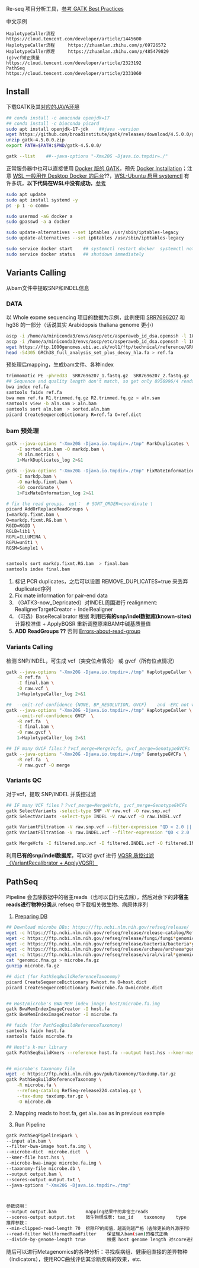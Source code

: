 

Re-seq 项目分析工具，[参考 GATK Best Practices](https://gatk.broadinstitute.org/hc/en-us)


中文示例
```
HaplotypeCaller流程     https://cloud.tencent.com/developer/article/1445600
HaplotypeCaller流程     https://zhuanlan.zhihu.com/p/69726572
HaplotypeCaller原理     https://zhuanlan.zhihu.com/p/485479829
(g)vcf矫正质量          https://cloud.tencent.com/developer/article/2323192
PathSeq                https://cloud.tencent.com/developer/article/2331060
```


## Install

下载GATK及其[对应的JAVA环境](https://github.com/broadinstitute/gatk?tab=readme-ov-file#requirements)
```bash
## conda install -c anaconda openjdk=17 
## conda install -c bioconda picard
sudo apt install openjdk-17-jdk    ##java -version
wget https://github.com/broadinstitute/gatk/releases/download/4.5.0.0/gatk-4.5.0.0.zip
unzip gatk-4.5.0.0.zip
export PATH=$PATH:$PWD/gatk-4.5.0.0/

gatk --list    ##--java-options "-Xmx20G -Djava.io.tmpdir=./" 
```



正常服务器中也可以直接使用 [Docker 版的 GATK](https://gatk.broadinstitute.org/hc/en-us/articles/360035889991--How-to-Run-GATK-in-a-Docker-container)，预先 [Docker Installation](https://docs.docker.com/engine/install/ubuntu/)；注意 [WSL 一般用作 Desktop Docker 的后台](https://docs.docker.com/desktop/wsl/#turn-on-docker-desktop-wsl-2)??，[WSL-Ubuntu 启用 systemctl](https://learn.microsoft.com/zh-cn/windows/wsl/systemd) 有许多坑，**以下代码在WSL中没有成功**，[参考](https://blog.csdn.net/shizheng_Li/article/details/124364276)
```bash
sudo apt update
sudo apt install systemd -y
ps -p 1 -o comm=

sudo usermod -aG docker a
sudo gpasswd -a a docker  

sudo update-alternatives --set iptables /usr/sbin/iptables-legacy
sudo update-alternatives --set ip6tables /usr/sbin/ip6tables-legacy

sudo service docker start    ## systemctl restart docker  systemctl not avaliable
sudo service docker status   ## shutdown immediately
```


## Variants Calling

从bam文件中提取SNP和INDEL信息

### DATA

以 Whole exome sequencing 项目的数据为示例，此例使用 [SRR7696207](https://trace.ncbi.nlm.nih.gov/Traces/index.html?view=run_browser&acc=SRR7696207&display=metadata) 和 hg38 的一部分（话说其实 Arabidopsis thaliana genome 更小）


```bash
ascp -i /home/a/miniconda3/envs/ascp/etc/asperaweb_id_dsa.openssh -l 100M -QT -P33001 -k1 era-fasp@fasp.sra.ebi.ac.uk:/vol1/fastq/SRR769/007/SRR7696207/SRR7696207_1.fastq.gz ./
ascp -i /home/a/miniconda3/envs/ascp/etc/asperaweb_id_dsa.openssh -l 100M -QT -P33001 -k1 era-fasp@fasp.sra.ebi.ac.uk:/vol1/fastq/SRR769/007/SRR7696207/SRR7696207_2.fastq.gz ./
wget https://ftp.1000genomes.ebi.ac.uk/vol1/ftp/technical/reference/GRCh38_reference_genome/GRCh38_full_analysis_set_plus_decoy_hla.fa
head -54305 GRCh38_full_analysis_set_plus_decoy_hla.fa > ref.fa
```


预处理后mapping，生成bam文件、各种index

```bash
trimmomatic PE -phred33  SRR7696207_1.fastq.gz  SRR7696207_2.fastq.gz  R1.trimmed.fq.gz R1.U.fq.gz  R2.trimmed.fq.gz R2.U.fq.gz SLIDINGWINDOW:4:15 MINLEN:75   -summary summary.txt  -trimlog log.txt  -threads 64  -quiet
## Sequence and quality length don't match, so get only 8956996/4 reads
bwa index ref.fa 
samtools faidx ref.fa 
bwa mem ref.fa R1.trimmed.fq.gz R2.trimmed.fq.gz > aln.sam 
samtools view -b aln.sam > aln.bam
samtools sort aln.bam  > sorted.aln.bam
picard CreateSequenceDictionary R=ref.fa O=ref.dict
```


### bam 预处理

```bash
gatk --java-options "-Xmx20G -Djava.io.tmpdir=./tmp" MarkDuplicates \
    -I sorted.aln.bam -O markdp.bam \
    -M aln.metrics \
    1>MarkDuplicates_log 2>&1

gatk --java-options "-Xmx20G -Djava.io.tmpdir=./tmp" FixMateInformation \
    -I markdp.bam \
    -O markdp.fixmt.bam \
    -SO coordinate \
    1>FixMateInformation_log 2>&1 

# fix the read groups， opt：  # SORT_ORDER=coordinate \
picard AddOrReplaceReadGroups \
I=markdp.fixmt.bam \
O=markdp.fixmt.RG.bam \
RGID=RGID \
RGLB=lib1 \
RGPL=ILLUMINA \
RGPU=unit1 \
RGSM=Sample1 \


samtools sort markdp.fixmt.RG.bam  > final.bam
samtools index final.bam
```

1. 标记 PCR duplicates，之后可以设置 REMOVE_DUPLICATES=true 来丢弃duplicated序列
2. Fix mate information for pair-end data
3. （GATK3-now_Depricated）对INDEL周围进行 realignment: RealignerTargetCreator + IndelRealigner
4. （可选）BaseRecalibrator 根据 **利用已有的snp/indel数据库(known-sites)** 计算校准值  + ApplyBQSR 重新调整原来BAM中碱基质量值
5. **ADD ReadGroups ??** 否则 [Errors-about-read-group](https://gatk.broadinstitute.org/hc/en-us/articles/360035532352-Errors-about-read-group-RG-information)


### Variants Calling

检测 SNP/INDEL，可生成 vcf（突变位点情况） 或 gvcf（所有位点情况）
```bash
gatk --java-options "-Xmx20G -Djava.io.tmpdir=./tmp" HaplotypeCaller \
    -R ref.fa  \
    -I final.bam \
    -O raw.vcf \
    1>HaplotypeCaller_log 2>&1

##  --emit-ref-confidence {NONE, BP_RESOLUTION, GVCF}    and -ERC not working
gatk --java-options "-Xmx20G -Djava.io.tmpdir=./tmp" HaplotypeCaller \
    --emit-ref-confidence GVCF  \
    -R ref.fa  \
    -I final.bam \
    -O raw.gvcf \
    1>HaplotypeCaller_log 2>&1    

## IF many GVCF files？？vcf_merge=MergeVcfs, gvcf_merge=GenotypeGVCFs
gatk --java-options "-Xmx20G -Djava.io.tmpdir=./tmp" GenotypeGVCFs \
    -R ref.fa  \
    -V raw.gvcf -O merge
```


### Variants QC
对于vcf，提取 SNP/INDEL 并质控过滤
```bash
## IF many VCF files？？vcf_merge=MergeVcfs, gvcf_merge=GenotypeGVCFs
gatk SelectVariants -select-type SNP -V raw.vcf -O raw.snp.vcf
gatk SelectVariants -select-type INDEL -V raw.vcf -O raw.INDEL.vcf

gatk VariantFiltration -V raw.snp.vcf --filter-expression "QD < 2.0 || MQ < 40.0 || FS > 60.0 || SOR > 3.0 || MQRankSum < -12.5 || ReadPosRankSum < -8.0" --filter-name "PASS" -O filtered.snp.vcf
gatk VariantFiltration -V raw.INDEL.vcf --filter-expression "QD < 2.0 || FS > 200.0 || SOR > 10.0 || MQRankSum < -12.5 || ReadPosRankSum < -8.0" --filter-name "PASS" -O filtered.INDEL.vcf

gatk MergeVcfs -I filtered.snp.vcf -I filtered.INDEL.vcf -O filtered.INDEL_SNP.vcf
```

利用**已有的snp/indel数据库**，可以对 gvcf 进行 [VQSR 质控过滤（VariantRecalibrator + ApplyVQSR）](https://cloud.tencent.com/developer/article/2323192)


## PathSeq

Pipeline 会去除数据中的宿主reads（也可以自行先去除），然后对余下的**非宿主reads进行物种分类**从 refseq 中下载相关微生物、病原体序列


1. [Preparing DB](https://gatk.broadinstitute.org/hc/en-us/articles/360035889911--How-to-Run-the-Pathseq-pipeline)
```bash
## Download microbe DBs: https://ftp.ncbi.nlm.nih.gov/refseq/release/
wget -c https://ftp.ncbi.nlm.nih.gov/refseq/release/release-catalog/RefSeq-release224.catalog.gz
wget -c https://ftp.ncbi.nlm.nih.gov/refseq/release/fungi/fungi*genomic.fna.gz
wget -c https://ftp.ncbi.nlm.nih.gov/refseq/release/bacteria/bacteria*genomic.fna.gz
wget -c https://ftp.ncbi.nlm.nih.gov/refseq/release/archaea/archaea*genomic.fna.gz
wget -c https://ftp.ncbi.nlm.nih.gov/refseq/release/viral/viral*genomic.fna.gz
cat *genomic.fna.gz > microbe.fa.gz
gunzip microbe.fa.gz

## dict (for PathSeqBuildReferenceTaxonomy)
picard CreateSequenceDictionary R=host.fa O=host.dict
picard CreateSequenceDictionary R=microbe.fa O=microbe.dict


## Host/microbe's BWA-MEM index image: host/microbe.fa.img
gatk BwaMemIndexImageCreator -I host.fa
gatk BwaMemIndexImageCreator -I microbe.fa

## faidx (for PathSeqBuildReferenceTaxonomy)
samtools faidx host.fa
samtools faidx microbe.fa

## Host's k-mer library
gatk PathSeqBuildKmers --reference host.fa --output host.hss --kmer-mask 16 --kmer-size 31


## microbe's taxonomy file
wget -c https://ftp.ncbi.nlm.nih.gov/pub/taxonomy/taxdump.tar.gz
gatk PathSeqBuildReferenceTaxonomy \
    -R microbe.fa \
    --refseq-catalog RefSeq-release224.catalog.gz \
    --tax-dump taxdump.tar.gz \
    -O microbe.db
```
2. Mapping reads to host.fa, get ```aln.bam``` as in previous example

3. Run Pipeline
```bash
gatk PathSeqPipelineSpark \ 
--input aln.bam \ 
--filter-bwa-image host.fa.img \ 
--microbe-dict  microbe.dict  \
--kmer-file host.hss \ 
--microbe-bwa-image microbe.fa.img \ 
--taxonomy-file microbe.db \ 
--output output.bam \ 
--scores-output output.txt \ 
--java-options "-Xmx20G -Djava.io.tmpdir=./tmp"



参数说明：
--output output.bam           mapping结果中的非宿主reads
--scores-output output.txt    微生物组成表: tax_id	taxonomy	type	name	kingdom	score	score_normalized	reads	unambiguous	reference_length
推荐参数：
--min-clipped-read-length 70  排除FP的阈值，越高则越严格（去除更长的外源序列）
--read-filter WellformedReadFilter    保证输入bam(sam)的格式正确
--divide-by-genome-length true        根据 host genome length 对score进行标准化
```

随后可以进行Metagenomics的各种分析：寻找疾病组、健康组直接的差异物种（Indicators），使用ROC曲线评估其诊断疾病的效果，etc.

